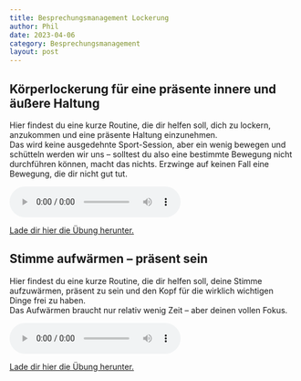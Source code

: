 ```yaml
---
title: Besprechungsmanagement Lockerung
author: Phil
date: 2023-04-06
category: Besprechungsmanagement
layout: post
---
```

## Körperlockerung für eine präsente innere und äußere Haltung
Hier findest du eine kurze Routine, die dir helfen soll, dich zu lockern, anzukommen und eine präsente Haltung einzunehmen.  
Das wird keine ausgedehnte Sport-Session, aber ein wenig bewegen und schütteln werden wir uns – solltest du also eine bestimmte Bewegung nicht durchführen können, macht das nichts. Erzwinge auf keinen Fall eine Bewegung, die dir nicht gut tut.

<audio controls>
  <source src="/mscr_ma_blended_learning_2023/assets/besprechungsmanagement_koerperlockerung_praesenz_112.mp3" type="audio/mpeg">
Your browser does not support the audio element.
</audio>

<a href="/mscr_ma_blended_learning_2023/assets/besprechungsmanagement_koerperlockerung_praesenz_112.mp3" target="_blank">Lade dir hier die Übung herunter.</a>

## Stimme aufwärmen – präsent sein
Hier findest du eine kurze Routine, die dir helfen soll, deine Stimme aufzuwärmen, präsent zu sein und den Kopf für die wirklich wichtigen Dinge frei zu haben.  
Das Aufwärmen braucht nur relativ wenig Zeit – aber deinen vollen Fokus.

<audio controls>
  <source src="/mscr_ma_blended_learning_2023/assets/besprechungsmanagement_stimme_aufwaermen_112.mp3" type="audio/mpeg">
Your browser does not support the audio element.
</audio>

<a href="/mscr_ma_blended_learning_2023/assets/besprechungsmanagement_stimme_aufwaermen_112.mp3" target="_blank">Lade dir hier die Übung herunter.</a>
